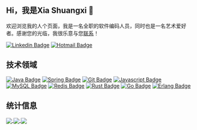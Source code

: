 ## Hi，我是Xia Shuangxi 👋

欢迎浏览我的人个页面，我是一名全职的软件编码人员，同时也是一名艺术爱好者。感谢您的光临，我很乐意与您[联系](https://www.linkedin.com/in/xiashuangxi/)！

[![Linkedin Badge](https://img.shields.io/static/v1?&logo=LinkedIn&label=LinkedIn&message=xiashuangxi&color=0077B5&style=flat-square&link=https://www.linkedin.com/in/xiashuangxi/)](https://www.linkedin.com/in/xiashuangxi/)
[![Hotmail Badge](https://img.shields.io/static/v1?&logo=Microsoft%20Outlook&label=Email&message=xiashuangxi&color=0078D4&style=flat-square&link=mailto:xiashuangxi@hotmail.com)](mailto:xiashuangxi@hotmail.com)

## 技术领域

[![Java Badge](https://img.shields.io/static/v1?&logo=Java&label=Java&message=Java&color=007396&style=flat-square)](https://img.shields.io/static/v1?&logo=Java&label=Java&message=Java&color=0077B5&style=flat-square)
[![Spring Badge](https://img.shields.io/static/v1?&logo=Spring&label=Spring&message=Spring&color=6DB33F&style=flat-square)](https://img.shields.io/static/v1?&logo=Spring&label=Spring&message=Spring&color=6DB33F&style=flat-square)
[![Git Badge](https://img.shields.io/static/v1?&logo=Git&label=Git&message=Git&color=F05032&style=flat-square)](https://img.shields.io/static/v1?&logo=Git&label=Git&message=Git&color=F05032&style=flat-square)
[![Javascript Badge](https://img.shields.io/static/v1?&logo=JavaScript&label=JavaScript&message=JavaScript&color=F7DF1E&style=flat-square)](https://img.shields.io/static/v1?&logo=JavaScript&label=JavaScript&message=JavaScript&color=F7DF1E&style=flat-square)
[![MySQL Badge](https://img.shields.io/static/v1?&logo=MySQL&label=MySQL&message=MySQL&color=4479A1&style=flat-square)](https://img.shields.io/static/v1?&logo=MySQL&label=MySQL&message=MySQL&color=4479A1&style=flat-square)
[![Redis Badge](https://img.shields.io/static/v1?&logo=Redis&label=Redis&message=Redis&color=DC382D&style=flat-square)](https://img.shields.io/static/v1?&logo=Redis&label=Redis&message=Redis&color=DC382D&style=flat-square)
[![Rust Badge](https://img.shields.io/static/v1?&logo=Rust&label=Rust&message=Rust&color=000000&style=flat-square)](https://img.shields.io/static/v1?&logo=Rust&label=Rust&message=Rust&color=000000&style=flat-square)
[![Go Badge](https://img.shields.io/static/v1?&logo=Go&label=Go&message=Go&color=4479A1&style=flat-square)](https://img.shields.io/static/v1?&logo=Go&label=Go&message=Go&color=4479A1&style=flat-square)
[![Erlang Badge](https://img.shields.io/static/v1?&logo=Erlang&label=Erlang&message=Erlang&color=A90533&style=flat-square)](https://img.shields.io/static/v1?&logo=Erlang&label=Erlang&message=Erlang&color=A90533&style=flat-square)

## 统计信息

<a href="https://github.com/xiashuangxi/xiashuangxi">
  <img align="center" src="https://github-readme-stats.vercel.app/api/top-langs/?username=xiashuangxi&layout=compact&langs_count=10" />
</a>
<a href="https://github.com/xiashuangxi/xiashuangxi">
  <img align="center" src="https://github-readme-stats.vercel.app/api?username=xiashuangxi" />
</a>
<a href="https://github.com/xiashuangxi/xiashuangxi">
  <img align="center" src="https://github-readme-stats.vercel.app/api/wakatime?username=xiashuangxi" />
</a>



<!--
**xiashuangxi/xiashuangxi** is a ✨ _special_ ✨ repository because its `README.md` (this file) appears on your GitHub profile.

Here are some ideas to get you started:

- 🔭 I’m currently working on ...
- 🌱 I’m currently learning ...
- 👯 I’m looking to collaborate on ...
- 🤔 I’m looking for help with ...
- 💬 Ask me about ...
- 📫 How to reach me: ...
- 😄 Pronouns: ...
- ⚡ Fun fact: ...
-->
